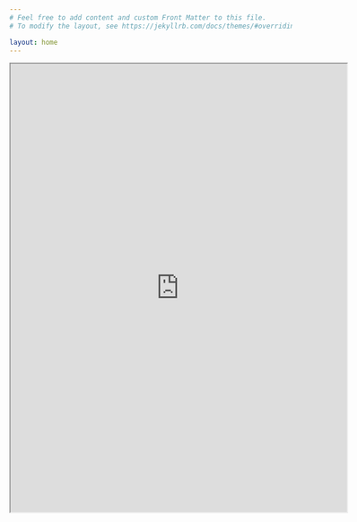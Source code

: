 ```yaml
---
# Feel free to add content and custom Front Matter to this file.
# To modify the layout, see https://jekyllrb.com/docs/themes/#overriding-theme-defaults

layout: home
---
```



  
<iframe src="https://www.wolframcloud.com/obj/47a46052-d5b0-4d65-889c-07fa98475c44?_embed=iframe" width="600" height="800"></iframe>

  <!-- Rest of your HTML content goes here -->

    
  


  


   
</body>
